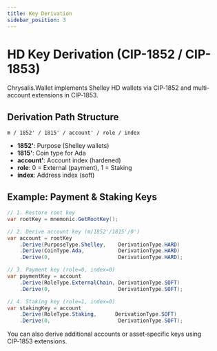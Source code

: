 ```yaml
---
title: Key Derivation
sidebar_position: 3
---
```


# HD Key Derivation (CIP-1852 / CIP-1853)

Chrysalis.Wallet implements Shelley HD wallets via CIP‑1852 and multi-account extensions in CIP‑1853.  

## Derivation Path Structure
```
m / 1852' / 1815' / account' / role / index
```
- **1852'**: Purpose (Shelley wallets)  
- **1815'**: Coin type for Ada  
- **account'**: Account index (hardened)  
- **role**: 0 = External (payment), 1 = Staking  
- **index**: Address index (soft)

## Example: Payment & Staking Keys
```csharp
// 1. Restore root key
var rootKey = mnemonic.GetRootKey();

// 2. Derive account key (m/1852'/1815'/0')
var account = rootKey
    .Derive(PurposeType.Shelley,    DerivationType.HARD)
    .Derive(CoinType.Ada,           DerivationType.HARD)
    .Derive(0,                      DerivationType.HARD);

// 3. Payment key (role=0, index=0)
var paymentKey = account
    .Derive(RoleType.ExternalChain, DerivationType.SOFT)
    .Derive(0,                      DerivationType.SOFT);

// 4. Staking key (role=1, index=0)
var stakingKey = account
    .Derive(RoleType.Staking,      DerivationType.SOFT)
    .Derive(0,                      DerivationType.SOFT);
```

You can also derive additional accounts or asset‑specific keys using CIP‑1853 extensions.